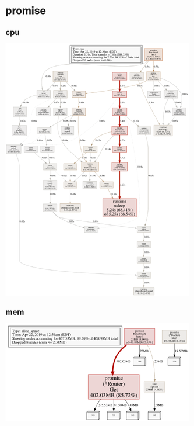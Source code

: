 # promise

## cpu

<p align="center"><img src="cpu.svg"/></p>

## mem

<p align="center"><img src="mem.svg"/></p>
